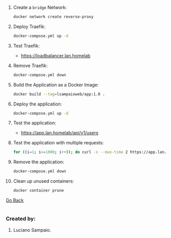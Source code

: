 1. Create a `bridge` Network:
    ```bash
    docker network create reverse-proxy
    ```

1. Deploy Traefik:
    ```bash
    docker-compose.yml up -d
    ```

1. Test Traefik:

    - https://loadbalancer.lan.homelab

1. Remove Traefik:
    ```bash
    docker-compose.yml down
    ```

1. Build the Application as a Docker Image:
    ```bash
    docker build --tag=lsampaioweb/app:1.0 .
    ```

1. Deploy the application:
    ```bash
    docker-compose.yml up -d
    ```

1. Test the application:

    - https://app.lan.homelab/api/v1/users

1. Test the application with multiple requests:

    ```bash
    for ((i=1; i<=1000; i++)); do curl -s --max-time 2 https://app.lan.homelab/api/v1/users; done
    ```

1. Remove the application:
    ```bash
    docker-compose.yml down
    ```

1. Clean up unused containers:
    ```bash
    docker container prune
    ```

[Go Back](../../../README.md)

#
### Created by:

1. Luciano Sampaio.
